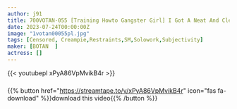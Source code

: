 ```yaml
---
author: j91
title: 700VOTAN-055 [Training Howto Gangster Girl] I Got A Neat And Clean Girl (Motorcycle Girl) I Met On SNS And Knowed That Her Hobby Was SM And Played Bondage SM And Got Estrus And Trained Me To Crazy Sex Until She Became An Obedient Masochist # Yuuki Hiiragi # Neat Mob Girl # POV Specialization # Red Rope # VR Feeling Without Goggles [POV]
date: 2023-07-24T00:00:00Z
image: "1votan00055pl.jpg"
tags: [Censored, Creampie,Restraints,SM,Solowork,Subjectivity]
maker: [BOTAN  ]
actress: []
---
```



{{< youtubepl xPyA86VpMvikB4r >}}
###

{{% button href="https://streamtape.to/v/xPyA86VpMvikB4r" icon="fas fa-download" %}}download this video{{% /button %}}
